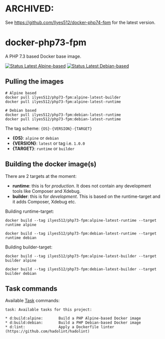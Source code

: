 # ARCHIVED:

See https://github.com/Ilyes512/docker-php74-fpm for the latest version.

# docker-php73-fpm

A PHP 7.3 based Docker base image.

[![Status Latest Alpine-based](https://github.com/Ilyes512/docker-php73-fpm/workflows/Build%20latest%20Alpine%20images/badge.svg)](https://github.com/Ilyes512/docker-php73-fpm/actions?query=workflow%3A%22Build+latest+Alpine+images%22)
[![Status Latest Debian-based](https://github.com/Ilyes512/docker-php73-fpm/workflows/Build%20latest%20Debian%20images/badge.svg)](https://github.com/Ilyes512/docker-php73-fpm/actions?query=workflow%3A%22Build+latest+Debian+images%22)

## Pulling the images

```
# Alpine based
docker pull ilyes512/php73-fpm:alpine-latest-builder
docker pull ilyes512/php73-fpm:alpine-latest-runtime

# Debian based
docker pull ilyes512/php73-fpm:debian-latest-runtime
docker pull ilyes512/php73-fpm:debian-latest-runtime
```

The tag scheme: `{OS}-{VERSION}-{TARGET}`

- **{OS}**: `alpine` or `debian`
- **{VERSION}**: `latest` or tag i.e. `1.0.0`
- **{TARGET}**: `runtime` or `builder`

## Building the docker image(s)

There are 2 targets at the moment:

  - **runtime**: this is for *production*. It does not contain any development tools like Composer and Xdebug.
  - **builder**: this is for *development*. This is based on the runtime-target and it adds Composer, Xdebug etc.

Building runtime-target:

```
docker build --tag ilyes512/php73-fpm:alpine-latest-runtime --target runtime alpine

docker build --tag ilyes512/php73-fpm:debian-latest-runtime --target runtime debian
```

Building builder-target:

```
docker build --tag ilyes512/php73-fpm:alpine-latest-builder --target builder alpine

docker build --tag ilyes512/php73-fpm:debian-latest-builder --target builder debian
```

## Task commands

Available [Task](https://taskfile.dev/#/) commands:

```
task: Available tasks for this project:

* d:build:alpine:       Build a PHP Alpine-based Docker image
* d:build:debian:       Build a PHP Debian-based Docker image
* d:lint:               Apply a Dockerfile linter (https://github.com/hadolint/hadolint)
```
